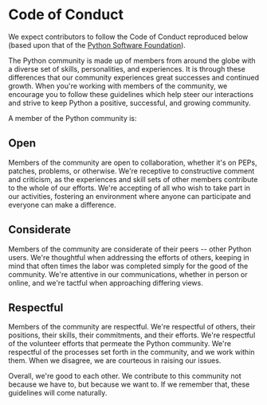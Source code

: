 # Code of Conduct

We expect contributors to follow the Code of Conduct reproduced below (based
upon that of the [Python Software Foundation](https://python.org/psf)).

The Python community is made up of members from around the globe with a diverse
set of skills, personalities, and experiences. It is through these differences
that our community experiences great successes and continued growth. When
you're working with members of the community, we encourage you to follow these
guidelines which help steer our interactions and strive to keep Python a
positive, successful, and growing community.

A member of the Python community is:

## Open

Members of the community are open to collaboration, whether it's on PEPs,
patches, problems, or otherwise. We're receptive to constructive comment and
criticism, as the experiences and skill sets of other members contribute to the
whole of our efforts. We're accepting of all who wish to take part in our
activities, fostering an environment where anyone can participate and everyone
can make a difference.

## Considerate

Members of the community are considerate of their peers -- other Python users.
We're thoughtful when addressing the efforts of others, keeping in mind that
often times the labor was completed simply for the good of the community. We're
attentive in our communications, whether in person or online, and we're tactful
when approaching differing views.

## Respectful

Members of the community are respectful. We're respectful of others, their
positions, their skills, their commitments, and their efforts. We're respectful
of the volunteer efforts that permeate the Python community. We're respectful
of the processes set forth in the community, and we work within them. When we
disagree, we are courteous in raising our issues.

Overall, we're good to each other. We contribute to this community not because
we have to, but because we want to. If we remember that, these guidelines will
come naturally.
